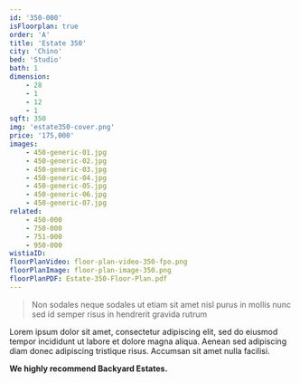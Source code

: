 ```yaml
---
id: '350-000'
isFloorplan: true
order: 'A'
title: 'Estate 350'
city: 'Chino'
bed: 'Studio'
bath: 1
dimension:
    - 28
    - 1
    - 12
    - 1
sqft: 350
img: 'estate350-cover.png'
price: '175,000'
images:
    - 450-generic-01.jpg
    - 450-generic-02.jpg
    - 450-generic-03.jpg
    - 450-generic-04.jpg
    - 450-generic-05.jpg
    - 450-generic-06.jpg
    - 450-generic-07.jpg
related:
    - 450-000
    - 750-000
    - 751-000
    - 950-000
wistiaID:
floorPlanVideo: floor-plan-video-350-fpo.png
floorPlanImage: floor-plan-image-350.png
floorPlanPDF: Estate-350-Floor-Plan.pdf
---
```


> Non sodales neque sodales ut etiam sit amet nisl purus in mollis nunc sed id semper risus in hendrerit gravida rutrum

Lorem ipsum dolor sit amet, consectetur adipiscing elit, sed do eiusmod tempor incididunt ut labore et dolore magna aliqua. Aenean sed adipiscing diam donec adipiscing tristique risus. Accumsan sit amet nulla facilisi.

**We highly recommend Backyard Estates.**
